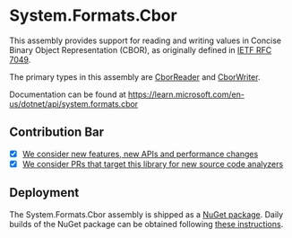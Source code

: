 # System.Formats.Cbor

This assembly provides support for reading and writing values in Concise Binary Object Representation (CBOR), as originally defined in [IETF RFC 7049](https://www.ietf.org/rfc/rfc7049.html).

The primary types in this assembly are [CborReader](https://learn.microsoft.com/en-us/dotnet/api/system.formats.cbor.cborreader) and [CborWriter](https://learn.microsoft.com/en-us/dotnet/api/system.formats.cbor.cborwriter).

Documentation can be found at https://learn.microsoft.com/en-us/dotnet/api/system.formats.cbor

## Contribution Bar

- [x] [We consider new features, new APIs and performance changes](../../libraries/README.md#primary-bar)
- [x] [We consider PRs that target this library for new source code analyzers](../../libraries/README.md#secondary-bars)

## Deployment

The System.Formats.Cbor assembly is shipped as a [NuGet package](https://www.nuget.org/packages/System.Formats.Cbor/). Daily builds of the NuGet package can be obtained following [these instructions](../../../docs/project/dogfooding.md#obtaining-daily-builds-of-nuget-packages).
